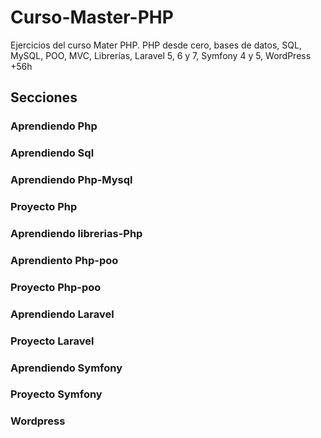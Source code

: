 # Curso-Master-PHP
Ejercicios del curso Mater PHP. 
PHP desde cero, bases de datos, SQL, MySQL, POO, MVC, Librerías, Laravel 5, 6 y 7, Symfony 4 y 5, WordPress +56h
## Secciones 

### Aprendiendo Php
### Aprendiendo Sql
### Aprendiendo Php-Mysql
### Proyecto Php
### Aprendiendo librerias-Php
### Aprendiento Php-poo
### Proyecto Php-poo
### Aprendiendo Laravel
### Proyecto Laravel
### Aprendiendo Symfony
### Proyecto Symfony
### Wordpress
